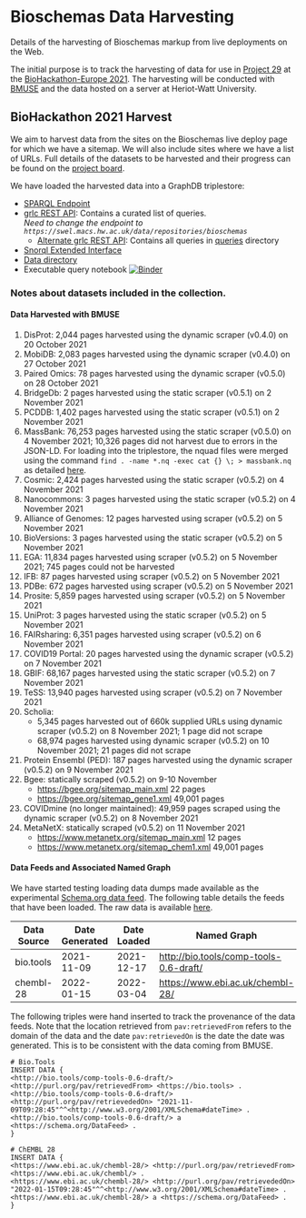 # Bioschemas Data Harvesting

Details of the harvesting of Bioschemas markup from live deployments on the Web.

The initial purpose is to track the harvesting of data for use in [Project 29](https://github.com/elixir-europe/biohackathon-projects-2021/tree/main/projects/29) at the [BioHackathon-Europe 2021](https://biohackathon-europe.org/). The harvesting will be conducted with [BMUSE](https://github.com/HW-SWeL/BMUSE) and the data hosted on a server at Heriot-Watt University.

## BioHackathon 2021 Harvest

We aim to harvest data from the sites on the Bioschemas live deploy page for which we have a sitemap. We will also include sites where we have a list of URLs. Full details of the datasets to be harvested and their progress can be found on the [project board](https://github.com/BioSchemas/bioschemas-data-harvesting/projects/1).

We have loaded the harvested data into a GraphDB triplestore:
- [SPARQL Endpoint](https://swel.macs.hw.ac.uk/data/repositories/bioschemas)
- [grlc REST API](http://grlc.io/api-url?specUrl=https://raw.githubusercontent.com/BioSchemas/bioschemas-data-harvesting/main/bioschemas-query-api.yml#/): Contains a curated list of queries.  
  _Need to change the endpoint to `https://swel.macs.hw.ac.uk/data/repositories/bioschemas`_
    - [Alternate grlc REST API](https://grlc.io/api-git/BioSchemas/bioschemas-data-harvesting/subdir/queries/): Contains all queries in [queries](/queries) directory
- [Snorql Extended Interface](https://swel.macs.hw.ac.uk/bioschemas/)
- [Data directory](https://swel.macs.hw.ac.uk/bioschemas-data/)
- Executable query notebook [![Binder](https://mybinder.org/badge_logo.svg)](https://mybinder.org/v2/gh/BioSchemas/bioschemas-data-harvesting/HEAD?labpath=AnalysisQueries.ipynb)

### Notes about datasets included in the collection.

#### Data Harvested with BMUSE
1. DisProt: 2,044 pages harvested using the dynamic scraper (v0.4.0) on 20 October 2021
1. MobiDB: 2,083 pages harvested using the dynamic scraper (v0.4.0) on 27 October 2021
1. Paired Omics: 78 pages harvested using the dynamic scraper (v0.5.0) on 28 October 2021
1. BridgeDb: 2 pages harvested using the static scraper (v0.5.1) on 2 November 2021
1. PCDDB: 1,402 pages harvested using the static scraper (v0.5.1) on 2 November 2021
1. MassBank: 76,253 pages harvested using the static scraper (v0.5.0) on 4 November 2021; 10,326 pages did not harvest due to errors in the JSON-LD. For loading into the triplestore, the nquad files were merged using the command `find . -name *.nq -exec cat {} \; > massbank.nq` as detailed [here](https://stackoverflow.com/questions/18695105/how-to-concatenate-huge-number-of-files).
1. Cosmic: 2,424 pages harvested using the static scraper (v0.5.2) on 4 November 2021
1. Nanocommons: 3 pages harvested using the static scraper (v0.5.2) on 4 November 2021
1. Alliance of Genomes: 12 pages harvested using scraper (v0.5.2) on 5 November 2021
1. BioVersions: 3 pages harvested using the static scraper (v0.5.2) on 5 November 2021
1. EGA: 11,834 pages harvested using scraper (v0.5.2) on 5 November 2021; 745 pages could not be harvested
1. IFB: 87 pages harvested using scraper (v0.5.2) on 5 November 2021
1. PDBe: 672 pages harvested using scraper (v0.5.2) on 5 November 2021
1. Prosite: 5,859 pages harvested using scraper (v0.5.2) on 5 November 2021
1. UniProt: 3 pages harvested using the static scraper (v0.5.2) on 5 November 2021
1. FAIRsharing: 6,351 pages harvested using scraper (v0.5.2) on 6 November 2021
1. COVID19 Portal: 20 pages harvested using the dynamic scraper (v0.5.2) on 7 November 2021
1. GBIF: 68,167 pages harvested using the static scraper (v0.5.2) on 7 November 2021
1. TeSS: 13,940 pages harvested using scraper (v0.5.2) on 7 November 2021
1. Scholia:
    - 5,345 pages harvested out of 660k supplied URLs using dynamic scraper (v0.5.2) on 8 November 2021; 1 page did not scrape
    - 68,974 pages harvested using dynamic scraper (v0.5.2) on 10 November 2021; 21 pages did not scrape
3. Protein Ensembl (PED): 187 pages harvested using the dynamic scraper (v0.5.2) on 9 November 2021
4. Bgee: statically scraped (v0.5.2) on 9-10 November
    - https://bgee.org/sitemap_main.xml 22 pages
    - https://bgee.org/sitemap_gene1.xml 49,001 pages
5. COVIDmine (no longer maintained): 49,959 pages scraped using the dynamic scraper (v0.5.2) on 8 November 2021
6. MetaNetX: statically scraped (v0.5.2) on 11 November 2021
    - https://www.metanetx.org/sitemap_main.xml 12 pages
    - https://www.metanetx.org/sitemap_chem1.xml 49,001 pages

#### Data Feeds and Associated Named Graph
We have started testing loading data dumps made available as the experimental [Schema.org data feed](https://schema.org/docs/feeds.html). The following table details the feeds that have been loaded. The raw data is available [here](https://swel.macs.hw.ac.uk/bioschemas-data/DataFeeds/).

| Data Source   | Date Generated | Date Loaded | Named Graph |
| ------------- |----------------|-------------|-------------|
| bio.tools     | 2021-11-09     | 2021-12-17  | http://bio.tools/comp-tools-0.6-draft/ |
| chembl-28     | 2022-01-15     | 2022-03-04  | https://www.ebi.ac.uk/chembl-28/ |

The following triples were hand inserted to track the provenance of the data feeds. Note that the location retrieved from `pav:retrievedFrom` refers to the domain of the data and the date `pav:retrievedOn` is the date the date was generated. This is to be consistent with the data coming from BMUSE.

```SPARQL
# Bio.Tools
INSERT DATA {
<http://bio.tools/comp-tools-0.6-draft/> <http://purl.org/pav/retrievedFrom> <https://bio.tools> .
<http://bio.tools/comp-tools-0.6-draft/> <http://purl.org/pav/retrievededOn> "2021-11-09T09:28:45"^^<http://www.w3.org/2001/XMLSchema#dateTime> .
<http://bio.tools/comp-tools-0.6-draft/> a <https://schema.org/DataFeed> .
}

# ChEMBL 28
INSERT DATA {
<https://www.ebi.ac.uk/chembl-28/> <http://purl.org/pav/retrievedFrom> <https://www.ebi.ac.uk/chembl/> .
<https://www.ebi.ac.uk/chembl-28/> <http://purl.org/pav/retrievededOn> "2022-01-15T09:28:45"^^<http://www.w3.org/2001/XMLSchema#dateTime> .
<https://www.ebi.ac.uk/chembl-28/> a <https://schema.org/DataFeed> .
}
```
